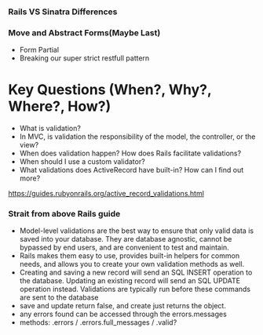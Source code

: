 ### Rails VS Sinatra Differences

### Move and Abstract Forms(Maybe Last)
  - Form Partial
  - Breaking our super strict restfull pattern




# Key Questions (When?, Why?, Where?, How?)
- What is validation?
- In MVC, is validation the responsibility of the model, the controller, or the view?
- When does validation happen? How does Rails facilitate validations?
- When should I use a custom validator?
- What validations does ActiveRecord have built-in? How can I find out more?

































https://guides.rubyonrails.org/active_record_validations.html


### Strait from above Rails guide
- Model-level validations are the best way to ensure that only valid data is saved into your database. They are database agnostic, cannot be bypassed by end users, and are convenient to test and maintain.
- Rails makes them easy to use, provides built-in helpers for common needs, and allows you to create your own validation methods as well.
- Creating and saving a new record will send an SQL INSERT operation to the database. Updating an existing record will send an SQL UPDATE operation instead. Validations are typically run before these commands are sent to the database
- save and update return false, and create just returns the object.
- any errors found can be accessed through the errors.messages 
- methods: .errors / .errors.full_messages / .valid?